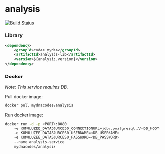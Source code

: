 # analysis

[![Build Status](https://jenkins.din-cloud.com/buildStatus/icon?job=mydnacodes%2Fanalysis%2Fmaster&subject=CI/CD)](https://jenkins.din-cloud.com/job/mydnacodes/job/analysis/job/master/)

### Library
```xml
<dependency>
    <groupId>codes.mydna</groupId>
    <artifactId>analysis-lib</artifactId>
    <version>${analysis.version}</version>
</dependency>
```

### Docker

*Note: This service requires DB.*

Pull docker image:
```bash
docker pull mydnacodes/analysis
```

Run docker image:
```bash
docker run -d -p <PORT>:8080 
    -e KUMULUZEE_DATASOURCES0_CONNECTIONURL=jdbc:postgresql://<DB_HOST>:<DB_PORT>/analysis
    -e KUMULUZEE_DATASOURCES0_USERNAME=<DB_USERNAME> 
    -e KUMULUZEE_DATASOURCES0_PASSWORD=<DB_PASSWORD> 
    --name analysis-service
    mydnacodes/analysis
```
